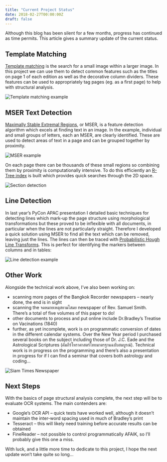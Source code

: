 ```yaml
---
title: "Current Project Status"
date: 2018-02-27T00:00:00Z
draft: false
---
```

Although this blog has been silent for a few months, progress has continued as time permits. This article gives a summary update of the current status.

## Template Matching

[Template matching](https://docs.opencv.org/3.1.0/d4/dc6/tutorial_py_template_matching.html) is the search for a small image within a larger image. In this project we can use them to detect common features such as the titles on page 1 of each edition as well as the decorative column dividers. These features can be used to appropriately tag pages (eg. as a first page) to help with structural analysis.

![Template matching example](status-template.png)

## MSER Text Detection

[Maximally Stable Extremal Regions](https://en.wikipedia.org/wiki/Maximally_stable_extremal_regions), or MSER, is a feature detection algorithm which excels at finding text in an image. In the example, individual and small groups of letters, each an MSER, are clearly identified. These are used to detect areas of text in a page and can be grouped together by proximity.

![MSER example](status-mser.png)

On each page there can be thousands of these small regions so combining them by proximity is computationally intensive. To do this efficiently an [R-Tree index](https://en.wikipedia.org/wiki/R-tree) is built which provides quick searches through the 2D space.

![Section detection](status-detect-text-boxes.png)

## Line Detection

In last year’s PyCon APAC presentation I detailed basic techniques for detecting lines which mark-up the page structure using morphological transformations but these proved to be inflexible with all documents, in particular when the lines are not particularly straight. Therefore I developed a quick solution using MSER to find all the text which can be removed, leaving just the lines. The lines can then be traced with [Probabilistic Hough Line Transforms](https://docs.opencv.org/3.1.0/d6/d10/tutorial_py_houghlines.html). This is perfect for identifying the markers between columns and in tables:

![Line detection example](status-line-detection.png)

## Other Work

Alongside the technical work above, I’ve also been working on:

* scanning more pages of the Bangkok Recorder newspapers – nearly done, the end is in sight
* scanning the จดหมายเหตุสยามไสมย newspaper of Rev. Samuel Smith. There’s a total of five volumes of this paper to do!
* other documents to process and put online include Dr.Bradley’s Treatise on Vacinations (1840)
* further, as yet incomplete, work is on programmatic conversion of dates in the different calendar systems. Over the New Year period I purchased several books on the subject including those of Dr. J.C. Eade and the Astrological Scriptures (คัมภีร์โหราศาสตร์ไทยมาตรฐานฉบับสมบูรณ์). Technical work is in progress on the programming and there’s also a presentation in progress for if I can find a seminar that covers both astrology and coding…

![Siam Times Newspaper](status-siamsmay.png)

## Next Steps

With the basics of page structural analysis complete, the next step will be to evaluate OCR systems. The main contenders are:

* Google’s OCR API – quick tests have worked well, although it doesn’t maintain the inter-word spacing used in much of Bradley’s print
* Tesseract – this will likely need training before accurate results can be obtained
* FineReader – not possible to control programmatically AFAIK, so I’ll probably give this one a miss.

With luck, and a little more time to dedicate to this project, I hope the next update won’t take quite so long…
